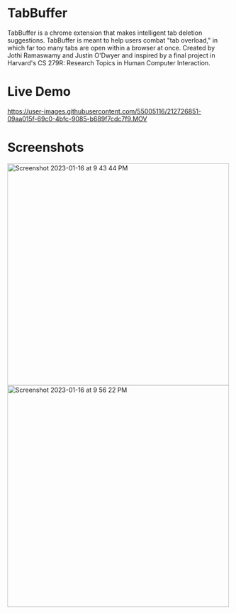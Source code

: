 # TabBuffer
TabBuffer is a chrome extension that makes intelligent tab deletion suggestions. TabBuffer is meant to help users combat "tab overload," in which far too many tabs are open within a browser at once. Created by Jothi Ramaswamy and Justin O'Dwyer and inspired by a final project in Harvard's CS 279R: Research Topics in Human Computer Interaction.

# Live Demo

https://user-images.githubusercontent.com/55005116/212726851-09aa015f-69c0-4bfc-9085-b689f7cdc7f9.MOV

# Screenshots

<div style="float=left; display: inline-block; vertical-align: top;">
  <img width="500" alt="Screenshot 2023-01-16 at 9 43 44 PM" src="https://user-images.githubusercontent.com/55005116/212802871-f4d59cdf-01e0-482e-b98d-194fd9e1fa23.png" style="float: top;">
  <img width="500" alt="Screenshot 2023-01-16 at 9 56 22 PM" src="https://user-images.githubusercontent.com/55005116/212803075-93f3d547-a5aa-4023-a0cc-0ae5cac43292.png">
</div>
